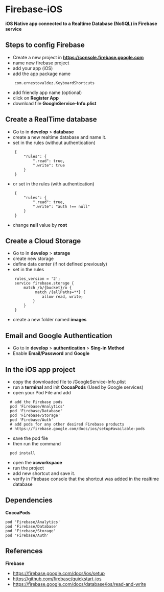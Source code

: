 # Firebase-iOS
**iOS Native app connected to a Realtime Database (NoSQL) in Firebase service**

## Steps to config Firebase

- Create a new project in **https://console.firebase.google.com**
- name new firebase project
- add your app (iOS)
- add the app package name 
```
    com.ernestovaldez.KeyboardShortcuts
```
- add friendly app name (optional)
- click on **Register App**
- download file **GoogleService-Info.plist**

## Create a RealTime database

- Go to in **develop** > **database**
- create a new realtime database and name it.
- set in the rules (without authentication)
```
    {
        "rules": {
            ".read": true,
            ".write": true
        }
    }
```
- or set in the rules (with authentication)
```
    {
        "rules": {
            ".read": true,
            ".write": "auth !== null"
        }
    }
```
- change **null** value by **root**

## Create a Cloud Storage

- Go to in **develop** > **storage**
- create new storage
- define data center (if not defined previously)
- set in the rules
```
    rules_version = '2';
    service firebase.storage {
        match /b/{bucket}/o {
             match /{allPaths=**} {
                allow read, write;
            }
        }
    }
```
- create a new folder named **images**

## Email and Google Authentication

- Go to in **develop** > **authentication** > **Sing-in Method**
- Enable **Email/Password** and **Google**


## In the iOS app project

- copy the downloaded file to <root-project>/GoogleService-Info.plist
- run a **terminal** and init **CocoaPods** (Used by Google services)
- open your Pod File and add
```
  # add the Firebase pods
  pod 'Firebase/Analytics'
  pod 'Firebase/Database'
  pod 'Firebase/Storage'
  pod 'Firebase/Auth'
  # add pods for any other desired Firebase products
  # https://firebase.google.com/docs/ios/setup#available-pods
```
- save the pod file
- then run the command
```
  pod install  
```
- open the **xcworkspace**
- run the project
- add new shortcut and save it.
- verify in Firebase console that the shortcut was added in the realtime database
  
## Dependencies

**CocoaPods**
```
pod 'Firebase/Analytics'
pod 'Firebase/Database'
pod 'Firebase/Storage'
pod 'Firebase/Auth'
```
  
## References

**Firebase**
- https://firebase.google.com/docs/ios/setup
- https://github.com/firebase/quickstart-ios
- https://firebase.google.com/docs/database/ios/read-and-write
